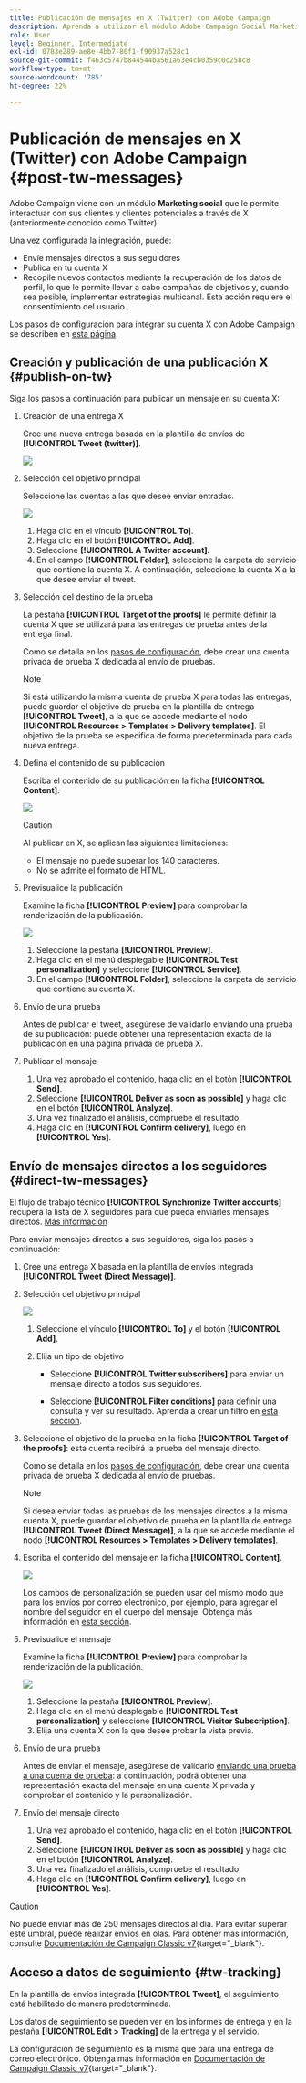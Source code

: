```yaml
---
title: Publicación de mensajes en X (Twitter) con Adobe Campaign
description: Aprenda a utilizar el módulo Adobe Campaign Social Marketing para publicar mensajes en X (anteriormente conocido como Twitter) y enviar mensajes directos a sus seguidores
role: User
level: Beginner, Intermediate
exl-id: 0783e289-ae8e-4bb7-80f1-f90937a528c1
source-git-commit: f463c5747b844544ba561a63e4cb0359c0c258c8
workflow-type: tm+mt
source-wordcount: '785'
ht-degree: 22%

---
```



# Publicación de mensajes en X (Twitter) con Adobe Campaign {#post-tw-messages}

Adobe Campaign viene con un módulo **Marketing social** que le permite interactuar con sus clientes y clientes potenciales a través de X (anteriormente conocido como Twitter).

Una vez configurada la integración, puede:

* Envíe mensajes directos a sus seguidores
* Publica en tu cuenta X
* Recopile nuevos contactos mediante la recuperación de los datos de perfil, lo que le permite llevar a cabo campañas de objetivos y, cuando sea posible, implementar estrategias multicanal. Esta acción requiere el consentimiento del usuario.


Los pasos de configuración para integrar su cuenta X con Adobe Campaign se describen en [esta página](../connect/ac-tw.md).

## Creación y publicación de una publicación X {#publish-on-tw}

Siga los pasos a continuación para publicar un mensaje en su cuenta X:

1. Creación de una entrega X

   Cree una nueva entrega basada en la plantilla de envíos de **[!UICONTROL Tweet (twitter)]**.

   ![](assets/tw-new-delivery.png)

1. Selección del objetivo principal

   Seleccione las cuentas a las que desee enviar entradas.

   ![](assets/tw-define-target.png)

   1. Haga clic en el vínculo **[!UICONTROL To]**.
   1. Haga clic en el botón **[!UICONTROL Add]**.
   1. Seleccione **[!UICONTROL A Twitter account]**.
   1. En el campo **[!UICONTROL Folder]**, seleccione la carpeta de servicio que contiene la cuenta X. A continuación, seleccione la cuenta X a la que desee enviar el tweet.

1. Selección del destino de la prueba

   La pestaña **[!UICONTROL Target of the proofs]** le permite definir la cuenta X que se utilizará para las entregas de prueba antes de la entrega final.

   Como se detalla en los [pasos de configuración](../connect/ac-tw.md#tw-test-account), debe crear una cuenta privada de prueba X dedicada al envío de pruebas.

   >[!NOTE]
   >
   >Si está utilizando la misma cuenta de prueba X para todas las entregas, puede guardar el objetivo de prueba en la plantilla de entrega **[!UICONTROL Tweet]**, a la que se accede mediante el nodo **[!UICONTROL Resources > Templates > Delivery templates]**. El objetivo de la prueba se especifica de forma predeterminada para cada nueva entrega.

1. Defina el contenido de su publicación

   Escriba el contenido de su publicación en la ficha **[!UICONTROL Content]**.

   ![](assets/tw-delivery-content.png)

   >[!CAUTION]
   >
   >Al publicar en X, se aplican las siguientes limitaciones:
   >
   >* El mensaje no puede superar los 140 caracteres.
   >* No se admite el formato de HTML.
   >

1. Previsualice la publicación

   Examine la ficha **[!UICONTROL Preview]** para comprobar la renderización de la publicación.

   ![](assets/tw-delivery-preview.png)

   1. Seleccione la pestaña **[!UICONTROL Preview]**.
   1. Haga clic en el menú desplegable **[!UICONTROL Test personalization]** y seleccione **[!UICONTROL Service]**.
   1. En el campo **[!UICONTROL Folder]**, seleccione la carpeta de servicio que contiene su cuenta X.

1. Envío de una prueba

   Antes de publicar el tweet, asegúrese de validarlo enviando una prueba de su publicación: puede obtener una representación exacta de la publicación en una página privada de prueba X.

1. Publicar el mensaje

   1. Una vez aprobado el contenido, haga clic en el botón **[!UICONTROL Send]**.
   1. Seleccione **[!UICONTROL Deliver as soon as possible]** y haga clic en el botón **[!UICONTROL Analyze]**.
   1. Una vez finalizado el análisis, compruebe el resultado.
   1. Haga clic en **[!UICONTROL Confirm delivery]**, luego en **[!UICONTROL Yes]**.

## Envío de mensajes directos a los seguidores {#direct-tw-messages}

El flujo de trabajo técnico **[!UICONTROL Synchronize Twitter accounts]** recupera la lista de X seguidores para que pueda enviarles mensajes directos. [Más información](../connect/ac-tw.md#synchro-tw-accounts)

Para enviar mensajes directos a sus seguidores, siga los pasos a continuación:

1. Cree una entrega X basada en la plantilla de envíos integrada **[!UICONTROL Tweet (Direct Message)]**.

1. Selección del objetivo principal

   ![](assets/tw-dm-define-target.png)

   1. Seleccione el vínculo **[!UICONTROL To]** y el botón **[!UICONTROL Add]**.

   1. Elija un tipo de objetivo

      * Seleccione **[!UICONTROL Twitter subscribers]** para enviar un mensaje directo a todos sus seguidores.

      * Seleccione **[!UICONTROL Filter conditions]** para definir una consulta y ver su resultado. Aprenda a crear un filtro en [esta sección](../audiences/create-filters.md#advanced-filters).

1. Seleccione el objetivo de la prueba en la ficha **[!UICONTROL Target of the proofs]**: esta cuenta recibirá la prueba del mensaje directo.

   Como se detalla en los [pasos de configuración](../connect/ac-tw.md#tw-test-account), debe crear una cuenta privada de prueba X dedicada al envío de pruebas.


   >[!NOTE]
   >
   >Si desea enviar todas las pruebas de los mensajes directos a la misma cuenta X, puede guardar el objetivo de prueba en la plantilla de entrega **[!UICONTROL Tweet (Direct Message)]**, a la que se accede mediante el nodo **[!UICONTROL Resources > Templates > Delivery templates]**.

1. Escriba el contenido del mensaje en la ficha **[!UICONTROL Content]**.

   ![](assets/tw-dm-content.png)

   Los campos de personalización se pueden usar del mismo modo que para los envíos por correo electrónico, por ejemplo, para agregar el nombre del seguidor en el cuerpo del mensaje. Obtenga más información en [esta sección](../send/personalize.md).

1. Previsualice el mensaje

   Examine la ficha **[!UICONTROL Preview]** para comprobar la renderización de la publicación.

   ![](assets/tw-dm-preview.png)

   1. Seleccione la pestaña **[!UICONTROL Preview]**.
   1. Haga clic en el menú desplegable **[!UICONTROL Test personalization]** y seleccione **[!UICONTROL Visitor Subscription]**.
   1. Elija una cuenta X con la que desee probar la vista previa.

1. Envío de una prueba

   Antes de enviar el mensaje, asegúrese de validarlo [enviando una prueba a una cuenta de prueba](../send/preview-and-proof.md): a continuación, podrá obtener una representación exacta del mensaje en una cuenta X privada y comprobar el contenido y la personalización.

1. Envío del mensaje directo

   1. Una vez aprobado el contenido, haga clic en el botón **[!UICONTROL Send]**.
   1. Seleccione **[!UICONTROL Deliver as soon as possible]** y haga clic en el botón **[!UICONTROL Analyze]**.
   1. Una vez finalizado el análisis, compruebe el resultado.
   1. Haga clic en **[!UICONTROL Confirm delivery]**, luego en **[!UICONTROL Yes]**.

>[!CAUTION]
>
>No puede enviar más de 250 mensajes directos al día. Para evitar superar este umbral, puede realizar envíos en olas. Para obtener más información, consulte [Documentación de Campaign Classic v7](https://experienceleague.adobe.com/docs/campaign-classic/using/sending-messages/key-steps-when-creating-a-delivery/steps-sending-the-delivery.html#sending-using-multiple-waves){target="_blank"}.


## Acceso a datos de seguimiento {#tw-tracking}

En la plantilla de envíos integrada **[!UICONTROL Tweet]**, el seguimiento está habilitado de manera predeterminada.

Los datos de seguimiento se pueden ver en los informes de entrega y en la pestaña **[!UICONTROL Edit > Tracking]** de la entrega y el servicio.

La configuración de seguimiento es la misma que para una entrega de correo electrónico. Obtenga más información en [Documentación de Campaign Classic v7](https://experienceleague.adobe.com/docs/campaign-classic/using/sending-messages/monitoring-deliveries/about-delivery-monitoring.html?lang=es){target="_blank"}.

